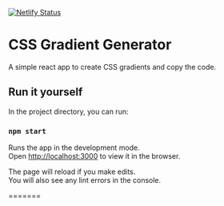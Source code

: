 [![Netlify Status](https://api.netlify.com/api/v1/badges/8d170561-cd00-47c8-946c-5ad5b631b4cc/deploy-status)](https://app.netlify.com/sites/hopeful-edison-bfcf22/deploys)
# CSS Gradient Generator
A simple react app to create CSS gradients and copy the code.

## Run it yourself
In the project directory, you can run:

### `npm start`

Runs the app in the development mode.\
Open [http://localhost:3000](http://localhost:3000) to view it in the browser.

The page will reload if you make edits.\
You will also see any lint errors in the console.

=======

